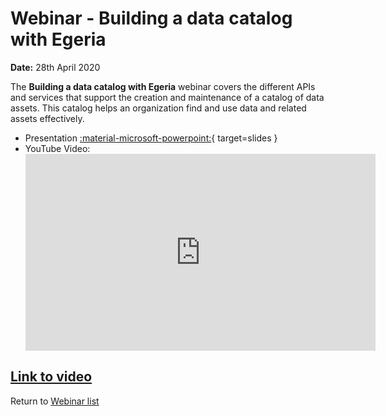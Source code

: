 <!-- SPDX-License-Identifier: CC-BY-4.0 -->
<!-- Copyright Contributors to the ODPi Egeria project 2020. -->

# Webinar - Building a data catalog with Egeria

**Date:** 28th April 2020

The **Building a data catalog with Egeria** webinar covers the different APIs and services
that support the creation and maintenance of a catalog of data assets.
This catalog helps an organization find and use data and related assets effectively.

* Presentation [:material-microsoft-powerpoint:](./Building%20a%20data%20catalog,%2025th%20April%202020.pptx){ target=slides }
* YouTube Video:
    <div class="video-wrapper">
      <iframe width="560" height="315" src="https://www.youtube.com/embed/FPhsnq3xEmo" title="YouTube video player" frameborder="0" allow="accelerometer; autoplay; clipboard-write; encrypted-media; gyroscope; picture-in-picture" allowfullscreen></iframe>
    </div>

[Link to video](https://www.youtube.com/watch?v=FPhsnq3xEmo&t=8s)
----
Return to [Webinar list](..)